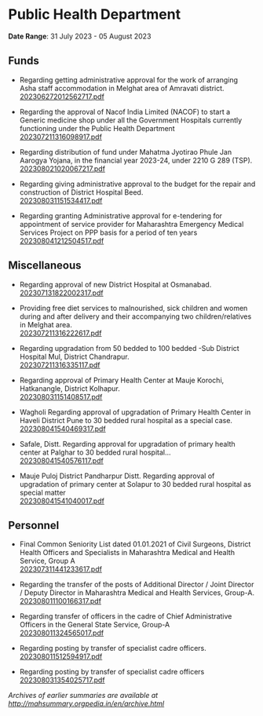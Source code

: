 # Public Health Department

**Date Range**: 31 July 2023 - 05 August 2023


## Funds
- Regarding getting administrative approval for the work of arranging Asha staff accommodation in Melghat area of Amravati district.\
  [202306272012562717.pdf](https://gr.maharashtra.gov.in/Site/Upload/Government%20Resolutions/English/202306272012562717.pdf)

- Regarding the approval of Nacof India Limited (NACOF) to start a Generic medicine shop under all the Government Hospitals currently functioning under the Public Health Department\
  [202307211316098917.pdf](https://gr.maharashtra.gov.in/Site/Upload/Government%20Resolutions/English/202307211316098917.pdf)

- Regarding distribution of fund under Mahatma Jyotirao Phule Jan Aarogya Yojana, in the financial year 2023-24, under 2210 G 289 (TSP).\
  [202308021020067217.pdf](https://gr.maharashtra.gov.in/Site/Upload/Government%20Resolutions/English/202308021020067217.pdf)

- Regarding giving administrative approval to the budget for the repair and construction of District Hospital Beed.\
  [202308031151534417.pdf](https://gr.maharashtra.gov.in/Site/Upload/Government%20Resolutions/English/202308031151534417.pdf)

- Regarding granting Administrative approval for e-tendering for appointment of service provider for Maharashtra Emergency Medical Services Project on PPP basis for a period of ten years\
  [202308041212504517.pdf](https://gr.maharashtra.gov.in/Site/Upload/Government%20Resolutions/English/202308041212504517.pdf)

## Miscellaneous
- Regarding approval of new District Hospital at Osmanabad.\
  [202307131822002317.pdf](https://gr.maharashtra.gov.in/Site/Upload/Government%20Resolutions/English/202307131822002317.pdf)

- Providing free diet services to malnourished, sick children and women during and after delivery and their accompanying two children/relatives in Melghat area.\
  [202307211316222617.pdf](https://gr.maharashtra.gov.in/Site/Upload/Government%20Resolutions/English/202307211316222617.pdf)

- Regarding upgradation from 50 bedded to 100 bedded -Sub District Hospital Mul, District Chandrapur.\
  [202307211316335117.pdf](https://gr.maharashtra.gov.in/Site/Upload/Government%20Resolutions/English/202307211316335117.pdf)

- Regarding approval of Primary Health Center at Mauje Korochi, Hatkanangle, District Kolhapur.\
  [202308031151408517.pdf](https://gr.maharashtra.gov.in/Site/Upload/Government%20Resolutions/English/202308031151408517.pdf)

- Wagholi Regarding approval of upgradation of Primary Health Center in Haveli District Pune to 30 bedded rural hospital as a special case.\
  [202308041540469317.pdf](https://gr.maharashtra.gov.in/Site/Upload/Government%20Resolutions/English/202308041540469317.pdf)

- Safale, Distt. Regarding approval for upgradation of primary health center at Palghar to 30 bedded rural hospital...\
  [202308041540576117.pdf](https://gr.maharashtra.gov.in/Site/Upload/Government%20Resolutions/English/202308041540576117.pdf)

- Mauje Puloj District Pandharpur Distt. Regarding approval of upgradation of primary center at Solapur to 30 bedded rural hospital as special matter\
  [202308041541040017.pdf](https://gr.maharashtra.gov.in/Site/Upload/Government%20Resolutions/English/202308041541040017.pdf)

## Personnel
- Final Common Seniority List dated 01.01.2021 of Civil Surgeons, District Health Officers and Specialists in Maharashtra Medical and Health Service, Group A\
  [202307311441233617.pdf](https://gr.maharashtra.gov.in/Site/Upload/Government%20Resolutions/English/202307311441233617.pdf)

- Regarding the transfer of the posts of Additional Director / Joint Director / Deputy Director in Maharashtra Medical and Health Services, Group-A.\
  [202308011100166317.pdf](https://gr.maharashtra.gov.in/Site/Upload/Government%20Resolutions/English/202308011100166317.pdf)

- Regarding transfer of officers in the cadre of Chief Administrative Officers in the General State Service, Group-A\
  [202308011324565017.pdf](https://gr.maharashtra.gov.in/Site/Upload/Government%20Resolutions/English/202308011324565017.pdf)

- Regarding posting by transfer of specialist cadre officers.\
  [202308011512594917.pdf](https://gr.maharashtra.gov.in/Site/Upload/Government%20Resolutions/English/202308011512594917.pdf)

- Regarding posting by transfer of specialist cadre officers\
  [202308031354025717.pdf](https://gr.maharashtra.gov.in/Site/Upload/Government%20Resolutions/English/202308031354025717.pdf)


*Archives of earlier summaries are available at http://mahsummary.orgpedia.in/en/archive.html*